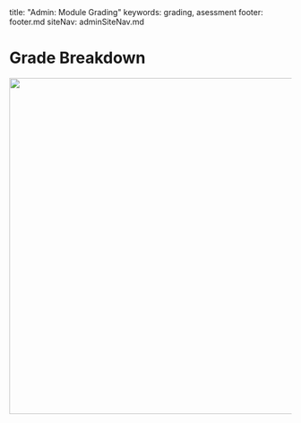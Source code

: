 <frontmatter>
title: "Admin: Module Grading"
keywords: grading, asessment
footer: footer.md
siteNav: adminSiteNav.md
</frontmatter>

<link rel="stylesheet" href="../css/main.css">
<link rel="stylesheet" href="../css/admin.css">

<include src="../common/header.md" />

<div class="website-content" id="main">

# Grade Breakdown

<img src="{{baseUrl}}/admin/images/gradeBreakdown.png" width="600"/>
<p/>

<panel src="participation.md#main" header="%%Admin {{ icon_embedding }} Participation%%" minimized  />
<panel src="exams.md#main" header="%%Admin {{ icon_embedding }} Exams%%" minimized  />
<panel src="project-assessment.md#main" header="%%Admin {{ icon_embedding }} Project%%" minimized  />

</div>